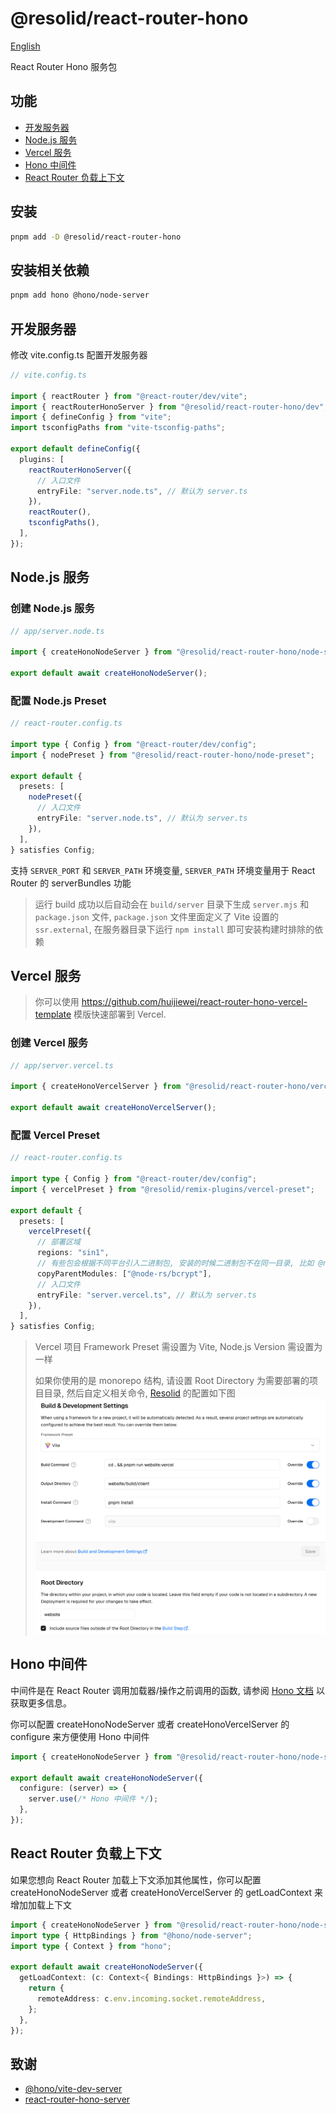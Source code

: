 # @resolid/react-router-hono

[English](README.md)

React Router Hono 服务包

## 功能

- [开发服务器](#开发服务器)
- [Node.js 服务](#nodejs-服务)
- [Vercel 服务](#vercel-服务)
- [Hono 中间件](#hono-中间件)
- [React Router 负载上下文](#react-router-负载上下文)

## 安装

```bash
pnpm add -D @resolid/react-router-hono
```

## 安装相关依赖

```bash
pnpm add hono @hono/node-server
```

## 开发服务器

修改 vite.config.ts 配置开发服务器

```ts
// vite.config.ts

import { reactRouter } from "@react-router/dev/vite";
import { reactRouterHonoServer } from "@resolid/react-router-hono/dev";
import { defineConfig } from "vite";
import tsconfigPaths from "vite-tsconfig-paths";

export default defineConfig({
  plugins: [
    reactRouterHonoServer({
      // 入口文件
      entryFile: "server.node.ts", // 默认为 server.ts
    }),
    reactRouter(),
    tsconfigPaths(),
  ],
});
```

## Node.js 服务

### 创建 Node.js 服务

```ts
// app/server.node.ts

import { createHonoNodeServer } from "@resolid/react-router-hono/node-server";

export default await createHonoNodeServer();
```

### 配置 Node.js Preset

```ts
// react-router.config.ts

import type { Config } from "@react-router/dev/config";
import { nodePreset } from "@resolid/react-router-hono/node-preset";

export default {
  presets: [
    nodePreset({
      // 入口文件
      entryFile: "server.node.ts", // 默认为 server.ts
    }),
  ],
} satisfies Config;
```

支持 `SERVER_PORT` 和 `SERVER_PATH` 环境变量, `SERVER_PATH` 环境变量用于 React Router 的 serverBundles 功能

> 运行 build 成功以后自动会在 `build/server` 目录下生成 `server.mjs` 和 `package.json` 文件, `package.json` 文件里面定义了
> Vite 设置的 `ssr.external`, 在服务器目录下运行 `npm install` 即可安装构建时排除的依赖

## Vercel 服务

> 你可以使用 https://github.com/huijiewei/react-router-hono-vercel-template 模版快速部署到 Vercel.

### 创建 Vercel 服务

```ts
// app/server.vercel.ts

import { createHonoVercelServer } from "@resolid/react-router-hono/vercel-server";

export default await createHonoVercelServer();
```

### 配置 Vercel Preset

```ts
// react-router.config.ts

import type { Config } from "@react-router/dev/config";
import { vercelPreset } from "@resolid/remix-plugins/vercel-preset";

export default {
  presets: [
    vercelPreset({
      // 部署区域
      regions: "sin1",
      // 有些包会根据不同平台引入二进制包, 安装的时候二进制包不在同一目录, 比如 @node-rs/bcrypt
      copyParentModules: ["@node-rs/bcrypt"],
      // 入口文件
      entryFile: "server.vercel.ts", // 默认为 server.ts
    }),
  ],
} satisfies Config;
```

> Vercel 项目 Framework Preset 需设置为 Vite, Node.js Version 需设置为一样
>
> 如果你使用的是 monorepo 结构, 请设置 Root Directory 为需要部署的项目目录,
> 然后自定义相关命令, [Resolid](https://github.com/huijiewei/resolid) 的配置如下图
> ![Vercel相关设置](.github/assets/vercel-settings.png)

## Hono 中间件

中间件是在 React Router 调用加载器/操作之前调用的函数, 请参阅 [Hono 文档](https://hono.dev/docs/guides/middleware) 以获取更多信息。

你可以配置 createHonoNodeServer 或者 createHonoVercelServer 的 configure 来方便使用 Hono 中间件

```ts
import { createHonoNodeServer } from "@resolid/react-router-hono/node-server";

export default await createHonoNodeServer({
  configure: (server) => {
    server.use(/* Hono 中间件 */);
  },
});
```

## React Router 负载上下文

如果您想向 React Router 加载上下文添加其他属性，你可以配置 createHonoNodeServer 或者 createHonoVercelServer 的 getLoadContext
来增加加载上下文

```ts
import { createHonoNodeServer } from "@resolid/react-router-hono/node-server";
import type { HttpBindings } from "@hono/node-server";
import type { Context } from "hono";

export default await createHonoNodeServer({
  getLoadContext: (c: Context<{ Bindings: HttpBindings }>) => {
    return {
      remoteAddress: c.env.incoming.socket.remoteAddress,
    };
  },
});
```

## 致谢

- [@hono/vite-dev-server](https://github.com/honojs/vite-plugins/tree/main/packages/dev-server)
- [react-router-hono-server](https://github.com/rphlmr/react-router-hono-server)
